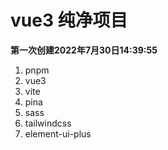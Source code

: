 # vue3 纯净项目
**第一次创建2022年7月30日14:39:55**
1. pnpm
2. vue3
3. vite
4. pina
5. sass
6. tailwindcss
7. element-ui-plus


